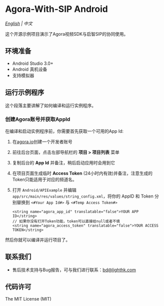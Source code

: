 # Agora-With-SIP Android

*[English](README.md) | 中文*

这个开源示例项目演示了Agora视频SDK与启智SIP的协同使用。

## 环境准备

- Android Studio 3.0+
- Android 真机设备
- 支持模拟器

## 运行示例程序

这个段落主要讲解了如何编译和运行实例程序。

### 创建Agora账号并获取AppId

在编译和启动实例程序前，你需要首先获取一个可用的App Id:

1. 在[agora.io](https://dashboard.agora.io/signin/)创建一个开发者账号
2. 前往后台页面，点击左部导航栏的 **项目 > 项目列表** 菜单
3. 复制后台的 **App Id** 并备注，稍后启动应用时会用到它
4. 在项目页面生成临时 **Access Token** (24小时内有效)并备注，注意生成的Token只能适用于对应的频道名。

5. 打开 `Android/APIExample` 并编辑 `app/src/main/res/values/string_config.xml`，将你的 AppID 和 Token 分别替换到 `<#Your App Id#>` 与 `<#Temp Access Token#>`

    ```
    <string name="agora_app_id" translatable="false">YOUR APP ID</string>
    // 如果你没有打开Token功能，token可以直接给null或者不填
    <string name="agora_access_token" translatable="false">YOUR ACCESS TOKEN</string>
    ```

然后你就可以编译并运行项目了。

## 联系我们

- 售后技术支持与Bug报告，可与我们进行联系：bd@lighthk.com

## 代码许可

The MIT License (MIT)
